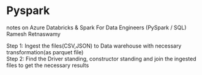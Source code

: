 # Pyspark
 notes on Azure Databricks &amp; Spark For Data Engineers (PySpark / SQL) Ramesh Retnaswamy  

Step 1: Ingest the files(CSV,JSON) to Data warehouse with necessary transformation(as parquet file)  
Step 2: Find the Driver standing, constructor standing and join the ingested files to get the necessary results
